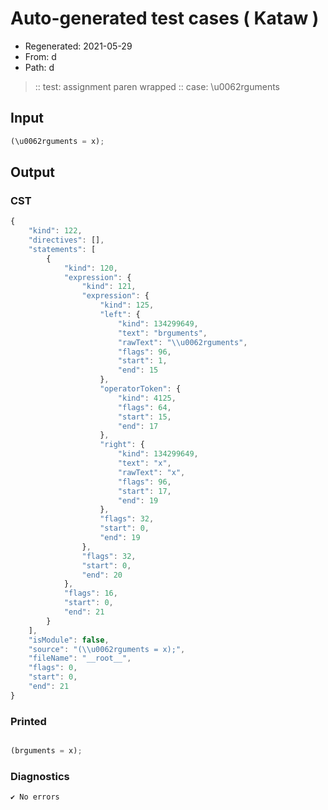 # Auto-generated test cases ( Kataw )
- Regenerated: 2021-05-29
- From: d
- Path: d
> :: test: assignment paren wrapped
> :: case: \u0062rguments
## Input

`````js
(\u0062rguments = x);
`````
## Output

### CST

```javascript
{
    "kind": 122,
    "directives": [],
    "statements": [
        {
            "kind": 120,
            "expression": {
                "kind": 121,
                "expression": {
                    "kind": 125,
                    "left": {
                        "kind": 134299649,
                        "text": "brguments",
                        "rawText": "\\u0062rguments",
                        "flags": 96,
                        "start": 1,
                        "end": 15
                    },
                    "operatorToken": {
                        "kind": 4125,
                        "flags": 64,
                        "start": 15,
                        "end": 17
                    },
                    "right": {
                        "kind": 134299649,
                        "text": "x",
                        "rawText": "x",
                        "flags": 96,
                        "start": 17,
                        "end": 19
                    },
                    "flags": 32,
                    "start": 0,
                    "end": 19
                },
                "flags": 32,
                "start": 0,
                "end": 20
            },
            "flags": 16,
            "start": 0,
            "end": 21
        }
    ],
    "isModule": false,
    "source": "(\\u0062rguments = x);",
    "fileName": "__root__",
    "flags": 0,
    "start": 0,
    "end": 21
}
```

### Printed

```javascript

(brguments = x);
```

### Diagnostics

```javascript
✔ No errors
```

